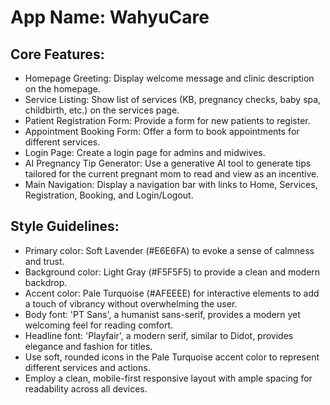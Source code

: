 # **App Name**: WahyuCare

## Core Features:

- Homepage Greeting: Display welcome message and clinic description on the homepage.
- Service Listing: Show list of services (KB, pregnancy checks, baby spa, childbirth, etc.) on the services page.
- Patient Registration Form: Provide a form for new patients to register.
- Appointment Booking Form: Offer a form to book appointments for different services.
- Login Page: Create a login page for admins and midwives.
- AI Pregnancy Tip Generator: Use a generative AI tool to generate tips tailored for the current pregnant mom to read and view as an incentive.
- Main Navigation: Display a navigation bar with links to Home, Services, Registration, Booking, and Login/Logout.

## Style Guidelines:

- Primary color: Soft Lavender (#E6E6FA) to evoke a sense of calmness and trust.
- Background color: Light Gray (#F5F5F5) to provide a clean and modern backdrop.
- Accent color: Pale Turquoise (#AFEEEE) for interactive elements to add a touch of vibrancy without overwhelming the user.
- Body font: 'PT Sans', a humanist sans-serif, provides a modern yet welcoming feel for reading comfort.
- Headline font: 'Playfair', a modern serif, similar to Didot, provides elegance and fashion for titles.
- Use soft, rounded icons in the Pale Turquoise accent color to represent different services and actions.
- Employ a clean, mobile-first responsive layout with ample spacing for readability across all devices.